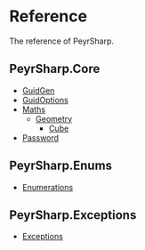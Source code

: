 # Reference
The reference of PeyrSharp.

## PeyrSharp.Core
- [GuidGen](/core/guid)
- [GuidOptions](/core/guid-options)
- [Maths]()
    - [Geometry]()
        - [Cube](/core/maths/geometry/cube)
- [Password](/core/password)

## PeyrSharp.Enums
- [Enumerations](/enumerations)

## PeyrSharp.Exceptions
- [Exceptions](/exceptions)